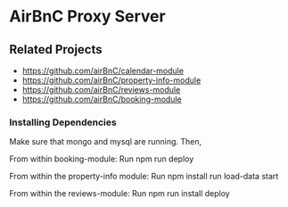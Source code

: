 # AirBnC Proxy Server

## Related Projects

  - https://github.com/airBnC/calendar-module
  - https://github.com/airBnC/property-info-module
  - https://github.com/airBnC/reviews-module
  - https://github.com/airBnC/booking-module


### Installing Dependencies

Make sure that mongo and mysql are running. Then,

From within booking-module: 
Run npm run deploy

From within the property-info module:
Run npm install run load-data start

From within the reviews-module:
Run npm run install deploy
